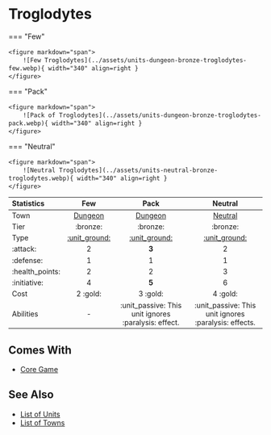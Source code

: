 # Troglodytes

=== "Few"

    <figure markdown="span">
        ![Few Troglodytes](../assets/units-dungeon-bronze-troglodytes-few.webp){ width="340" align=right }
    </figure>

=== "Pack"

    <figure markdown="span">
        ![Pack of Troglodytes](../assets/units-dungeon-bronze-troglodytes-pack.webp){ width="340" align=right }
    </figure>

=== "Neutral"

    <figure markdown="span">
        ![Neutral Troglodytes](../assets/units-neutral-bronze-troglodytes.webp){ width="340" align=right }
    </figure>


| Statistics | Few | Pack | Neutral |
| :--- | :---: | :---: | :---: |
| Town | [Dungeon](../towns/dungeon.md) | [Dungeon](../towns/dungeon.md) | [Neutral](../towns/neutral.md) |
| Tier | :bronze: | :bronze: | :bronze: |
| Type | [:unit_ground:](../keywords/ground_unit.md) | [:unit_ground:](../keywords/ground_unit.md) | [:unit_ground:](../keywords/ground_unit.md) |
| :attack: | 2 | **3** | 2 |
| :defense: | 1 | 1 | 1 |
| :health_points: | 2 | 2 | 3 |
| :initiative: | 4 | **5** | 6 |
| Cost | 2 :gold: | 3 :gold: | 4 :gold: |
| Abilities | - | :unit_passive: This unit ignores :paralysis: effect. | :unit_passive: This unit ignores :paralysis: effects. |


## Comes With

- [Core Game](../content/core_game.md)


## See Also

- [List of Units](index.md)
- [List of Towns](../towns/index.md)